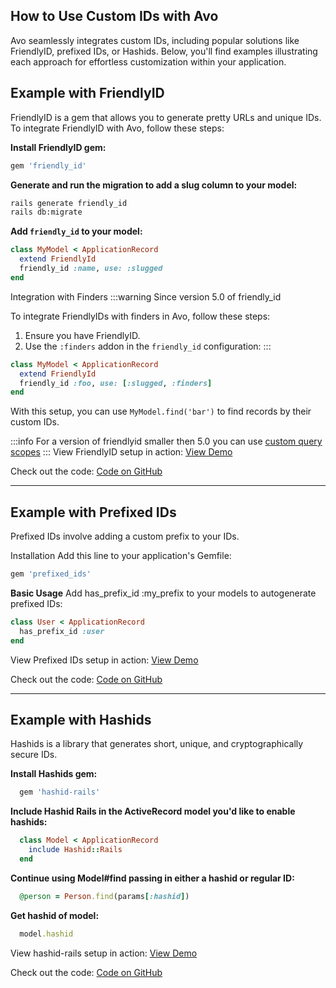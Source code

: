 ## How to Use Custom IDs with Avo

Avo seamlessly integrates custom IDs, including popular solutions like FriendlyID, prefixed IDs, or Hashids. Below, you'll find examples illustrating each approach for effortless customization within your application.

## Example with FriendlyID

FriendlyID is a gem that allows you to generate pretty URLs and unique IDs. To integrate FriendlyID with Avo, follow these steps:

 **Install FriendlyID gem:**

  ```ruby
  gem 'friendly_id'
  ```

 **Generate and run the migration to add a slug column to your model:**

  ```bash
  rails generate friendly_id
  rails db:migrate
  ```

 **Add `friendly_id` to your model:**

  ```ruby
  class MyModel < ApplicationRecord
    extend FriendlyId
    friendly_id :name, use: :slugged
  end
  ```
 Integration with Finders
:::warning
Since version 5.0 of friendly_id

To integrate FriendlyIDs with finders in Avo, follow these steps:

1. Ensure you have FriendlyID.
2. Use the `:finders` addon in the `friendly_id` configuration:
:::

  ```ruby
  class MyModel < ApplicationRecord
    extend FriendlyId
    friendly_id :foo, use: [:slugged, :finders]
  end
  ```

With this setup, you can use `MyModel.find('bar')` to find records by their custom IDs.

  :::info
  For a version of friendlyid smaller then 5.0 you can use [custom query scopes](/3.0/customization.md#custom-query-scopes)
  :::
View FriendlyID setup in action: [View Demo](https://main.avodemo.com/avo/resources/users)

Check out the code: [Code on GitHub](https://github.com/avo-hq/main.avodemo.com/blob/main/app/models/user.rb)

---
## Example with Prefixed IDs

Prefixed IDs involve adding a custom prefix to your IDs.

Installation
Add this line to your application's Gemfile:

  ```bash
  gem 'prefixed_ids'
  ```

 **Basic Usage**
Add has_prefix_id :my_prefix to your models to autogenerate prefixed IDs:
  ```ruby
  class User < ApplicationRecord
    has_prefix_id :user
  end
  ```

  View Prefixed IDs setup in action: [View Demo](https://main.avodemo.com/avo/resources/teams)

Check out the code: [Code on GitHub](https://github.com/avo-hq/main.avodemo.com/blob/main/app/models/team.rb)

---
## Example with Hashids

Hashids is a library that generates short, unique, and cryptographically secure IDs.

 **Install Hashids gem:**

  ```ruby
    gem 'hashid-rails'
  ```

 **Include Hashid Rails in the ActiveRecord model you'd like to enable hashids:**

  ```ruby
    class Model < ApplicationRecord
      include Hashid::Rails
    end
  ```

 **Continue using Model#find passing in either a hashid or regular ID:**

  ```ruby
    @person = Person.find(params[:hashid])
  ```
  **Get hashid of model:**

  ```ruby
    model.hashid
  ```

  View hashid-rails setup in action: [View Demo](https://main.avodemo.com/avo/resources/spouses)

Check out the code: [Code on GitHub](https://github.com/avo-hq/main.avodemo.com/blob/main/app/models/spouse.rb)
